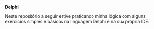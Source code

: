 **Delphi**

Neste repositório a seguir estive praticando minha lógica com alguns exercicios simples e básicos na linguagem Delphi e na sua própria IDE.